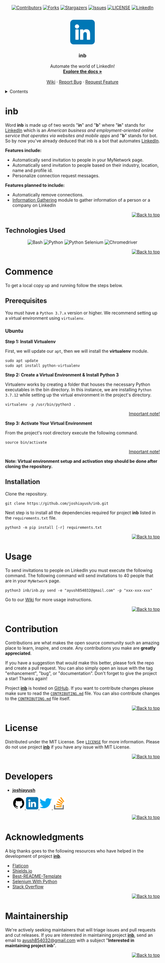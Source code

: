 <div id="top"></div>

<div align="center">

[![Contributors][inb_contributors]][inb_contributors_url]
[![Forks][inb_forks]][inb_forks_url]
[![Stargazers][inb_stars]][inb_stars_url]
[![Issues][inb_issues]][inb_issues_url]
[![LICENSE][inb_license]][inb_license_url]
[![LinkedIn][developer_linkedin]][developer_linkedin_url]

</div>

<br />
<div align="center">
  <a href="https://github.com/joshiayush/inb">
    <img src="./images/linkedin.png" alt="Logo" width="80" height="80">
  </a>

  <h3 align="center">inb</h3>

  <p align="center">
    Automate the world of LinkedIn!
    <br />
    <a href="https://github.com/joshiayush/docs"><strong>Explore the docs »</strong></a>
    <br />
    <br />
    <a href="https://github.com/joshiayush/inb/wiki">Wiki</a>
    ·
    <a href="https://github.com/joshiayush/inb/issues">Report Bug</a>
    ·
    <a href="https://github.com/joshiayush/inb/issues">Request Feature</a>
  </p>
</div>

<details>
  <summary>Contents</summary>
  <ol>
    <li>
      <a href="#inb">inb</a>
      <ul>
        <li><a href="#technologies-used">Technologies Used</li>
      </ul>
    </li>
    <li>
      <a href="#commence">Commence</a>
      <ul>
        <li>
          <a href="#prerequisites">Prerequisites</a>
          <ul>
            <li><a href="#ubuntu">Ubuntu</a></li>
          </ul>
        </li>
        <li><a href="#installation">Installation</a></li>
      </ul>
    </li>
    <li><a href="#usage">Usage</a></li>
    <li><a href="#contribution">Contribution</a></li>
    <li><a href="#license">License</a></li>
    <li><a href="#developers">Developers</a></li>
    <li><a href="#acknowledgments">Acknowledgments</a></li>
    <li><a href="#maintainership">Maintainership</a></li>
  </ol>
</details>

# inb

<!-- @TODO(joshiayush): Include a screen shot or a short video of working of inb -->

Word **inb** is made up of two words "**in**" and "**b**" where "**in**" stands for [LinkedIn][_linkedin] which is an _American business and employment-oriented online service that operates via websites and mobile apps_ and "**b**" stands for bot. So by now you've already deduced that inb is a bot that automates [LinkedIn][_linkedin].

**Features include:**

- Automatically send invitation to people in your MyNetwork page.
- Automatically send invitation to people based on their industry, location, name and profile id.
- Personalize connection request messages.

**Features planned to include:**

- Automatically remove connections.
- [Information Gathering][_inb_info_gathering_issue] module to gather information of a person or a company on LinkedIn

<div align="right">
  <a href="#top">
  
  ![Back to top][back_to_top]
  
  </a>
</div>

## Technologies Used

<div align="center">

![Bash][bash]
![Python][python]
![Python Selenium][python_selenium]
![Chromedriver][chromedriver]

</div>

<div align="right">
  <a href="#top">
  
  ![Back to top][back_to_top]
  
  </a>
</div>

# Commence

To get a local copy up and running follow the steps below.

## Prerequisites

You must have a `Python 3.7.x` version or higher. We recommend setting up a virtual environment using `virtualenv`.

### Ubuntu

**Step 1: Install Virtualenv**

First, we will update our `apt`, then we will install the **virtualenv** module.

```shell
sudo apt update
sudo apt install python-virtualenv
```

**Step 2: Create a Virtual Environment & Install Python 3**

Virtualenv works by creating a folder that houses the necessary Python executables in the bin directory. In this instance, we are
installing `Python 3.7.12` while setting up the virtual environment in the project's directory.

```shell
virtualenv -p /usr/bin/python3 .
```

<p align="right"><a href="#virtualenv_imp_note">Important note!</a></p>

**Step 3: Activate Your Virtual Environment**

From the project's root directory execute the following command.

```shell
source bin/activate
```

<p align="right"><a href="#virtualenv_imp_note">Important note!</a></p>

<div id="virtualenv_imp_note">
  <strong>Note: Virtual environment setup and activation step should be done after cloning the repository.</strong>
</div>

<!-- @TODO(@): Add installation steps for Windows and MacOS. -->

## Installation

Clone the repository.

```shell
git clone https://github.com/joshiayush/inb.git
```

Next step is to install all the dependencies required for project **inb** listed in the `requirements.txt` file.

```shell
python3 -m pip install [-r] requirements.txt
```

<div align="right">
  <a href="#top">
  
  ![Back to top][back_to_top]
  
  </a>
</div>

# Usage

To send invitations to people on LinkedIn you must execute the following command. The following command will send invitations to 40 people that are in your `MyNetwork` page.

```shell
python3 inb/inb.py send -e "ayush854032@gmail.com" -p "xxx-xxx-xxx"
```

Go to our [Wiki][_inb_wiki] for more usage instructions.

<div align="right">
  <a href="#top">
  
  ![Back to top][back_to_top]
  
  </a>
</div>

# Contribution

Contributions are what makes the open source community such an amazing place to learn, inspire, and create. Any contributions you make are **greatly appreciated**.

If you have a suggestion that would make this better, please fork the repo and create a pull request. You can also simply open an issue with the tag "enhancement", "bug", or "documentation". Don't forget to give the project a star! Thanks again!

Project [**inb**][_inb] is hosted on [GitHub][_github]. If you want to contribute changes please make sure to read the [`CONTRIBUTING.md`][_inb_contrib_f] file. You can also contribute changes to the [`CONTRIBUTING.md`][_inb_contrib_f] file itself.

<div align="right">
  <a href="#top">
  
  ![Back to top][back_to_top]
  
  </a>
</div>

# License

Distributed under the MIT License. See [`LICENSE`][_inb_license_f] for more information. Please do not use project [**inb**][_inb] if you have any issue with MIT License.

<div align="right">
  <a href="#top">
  
  ![Back to top][back_to_top]
  
  </a>
</div>

# Developers

- [**joshiayush**](https://www.github.com/joshiayush)

  <a href="https://github.com/joshiayush">
  <img src="./images/github.png" alt="Logo" width="40" height="40">
  </a>
  <a href="https://www.linkedin.com/in/ayush-joshi-3600a01b7/">
  <img src="./images/linkedin.png" alt="Logo" width="40" height="40">
  </a>
  <a href="http://twitter.com/joshiayushjoshi">
  <img src="./images/twitter.png" alt="Logo" width="40" height="40">
  </a>
  <a href="https://stackoverflow.com/users/13910122/ayush">
  <img src="./images/stack-overflow.png" alt="Logo" width="40" height="40">
  </a>

<!-- Contibutors who have contributed non-trivial changes are encouraged to add their details here. -->

<div align="right">
  <a href="#top">
  
  ![Back to top][back_to_top]
  
  </a>
</div>

# Acknowledgments

A big thanks goes to the following resources who have helped in the development of project [**inb**][_inb].

- [Flaticon](https://www.flaticon.com/)
- [Shields.io](https://shields.io/)
- [Best-README-Template](https://github.com/othneildrew/Best-README-Template)
- [Selenium With Python](https://selenium-python.readthedocs.io/)
- [Stack Overflow](https://www.stackoverflow.com)

<div align="right">
  <a href="#top">
  
  ![Back to top][back_to_top]
  
  </a>
</div>

# Maintainership

We're actively seeking maintainers that will triage issues and pull requests and cut releases. If you are interested in maintaining project [**inb**][_inb], send an email to ayush854032@gmail.com with a subject "**Interested in maintaining project inb**".

<div align="right">
  <a href="#top">
  
  ![Back to top][back_to_top]
  
  </a>
</div>

<!-- Definitions -->

[_github]: https://www.github.com
[_linkedin]: https://www.linkedin.com
[_inb]: https://www.github.com/joshiayush/inb

<!-- Shields and attached links -->

[inb_contributors]: https://img.shields.io/github/contributors/joshiayush/inb?logo=GitHub&style=for-the-badge
[inb_contributors_url]: https://github.com/joshiayush/inb/graphs/contributors
[inb_forks]: https://img.shields.io/github/forks/joshiayush/inb?logo=GitHub&style=for-the-badge
[inb_forks_url]: https://github.com/joshiayush/inb/network/members
[inb_stars]: https://img.shields.io/github/stars/joshiayush/inb?logo=GitHub&style=for-the-badge
[inb_stars_url]: https://github.com/joshiayush/inb/stargazers
[inb_issues]: https://img.shields.io/github/issues/joshiayush/inb?logo=GitHub&style=for-the-badge
[inb_issues_url]: https://github.com/joshiayush/inb/issues
[inb_license]: https://img.shields.io/github/license/joshiayush/inb?logo=GitHub&style=for-the-badge
[inb_license_url]: https://github.com/joshiayush/inb/blob/master/LICENSE
[developer_linkedin]: https://img.shields.io/badge/-LinkedIn-black.svg?style=for-the-badge&logo=linkedin&colorB=555
[developer_linkedin_url]: https://www.linkedin.com/in/ayush-joshi-3600a01b7/
[back_to_top]: https://img.shields.io/badge/-Back%20to%20top-lightgrey

<!-- Technologies used -->

[bash]: https://img.shields.io/badge/-Bash-blue?style=for-the-badge
[python]: https://img.shields.io/badge/-Python-blue?style=for-the-badge
[python_selenium]: https://img.shields.io/badge/-Python%20Selenium-blue?style=for-the-badge
[chromedriver]: https://img.shields.io/badge/-Chromedriver-blue?style=for-the-badge

<!-- Issues -->

[_inb_info_gathering_issue]: https://github.com/joshiayush/inb/issues/16

<!-- Wiki -->

[_inb_wiki]: https://github.com/joshiayush/inb/wiki

<!-- Files -->

[_inb_contrib_f]: https://github.com/joshiayush/inb/blob/master/CONTRIBUTING.md
[_inb_license_f]: https://github.com/joshiayush/inb/blob/master/LICENSE
